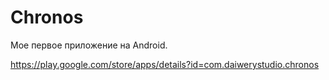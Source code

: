 # Chronos
Мое первое приложение на Android.

https://play.google.com/store/apps/details?id=com.daiwerystudio.chronos
